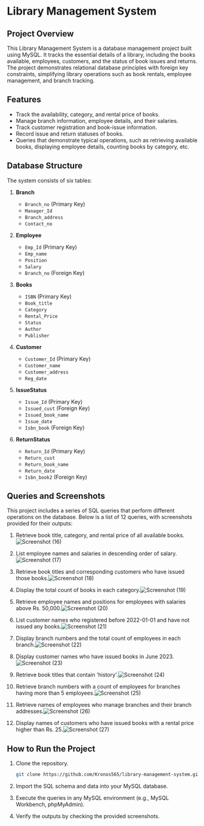 # Library Management System

## Project Overview

This Library Management System is a database management project built using MySQL. It tracks the essential details of a library, including the books available, employees, customers, and the status of book issues and returns. The project demonstrates relational database principles with foreign key constraints, simplifying library operations such as book rentals, employee management, and branch tracking.

## Features

- Track the availability, category, and rental price of books.
- Manage branch information, employee details, and their salaries.
- Track customer registration and book-issue information.
- Record issue and return statuses of books.
- Queries that demonstrate typical operations, such as retrieving available books, displaying employee details, counting books by category, etc.

## Database Structure

The system consists of six tables:

1. **Branch**
    - `Branch_no` (Primary Key)
    - `Manager_Id`
    - `Branch_address`
    - `Contact_no`

2. **Employee**
    - `Emp_Id` (Primary Key)
    - `Emp_name`
    - `Position`
    - `Salary`
    - `Branch_no` (Foreign Key)

3. **Books**
    - `ISBN` (Primary Key)
    - `Book_title`
    - `Category`
    - `Rental_Price`
    - `Status`
    - `Author`
    - `Publisher`

4. **Customer**
    - `Customer_Id` (Primary Key)
    - `Customer_name`
    - `Customer_address`
    - `Reg_date`

5. **IssueStatus**
    - `Issue_Id` (Primary Key)
    - `Issued_cust` (Foreign Key)
    - `Issued_book_name`
    - `Issue_date`
    - `Isbn_book` (Foreign Key)

6. **ReturnStatus**
    - `Return_Id` (Primary Key)
    - `Return_cust`
    - `Return_book_name`
    - `Return_date`
    - `Isbn_book2` (Foreign Key)

## Queries and Screenshots

This project includes a series of SQL queries that perform different operations on the database. Below is a list of 12 queries, with screenshots provided for their outputs:

1. Retrieve book title, category, and rental price of all available books.![Screenshot (16)](https://github.com/user-attachments/assets/1a92f697-7f42-47bf-8c5f-19734adcf1c5)

2. List employee names and salaries in descending order of salary.![Screenshot (17)](https://github.com/user-attachments/assets/df2dd008-0bce-458d-9493-02a418c35b51)

3. Retrieve book titles and corresponding customers who have issued those books.![Screenshot (18)](https://github.com/user-attachments/assets/2f0a68d2-b4ca-44bc-a947-319d7258b564)

4. Display the total count of books in each category.![Screenshot (19)](https://github.com/user-attachments/assets/a847eddd-99e5-4df5-aa90-4a57263eca2c)

5. Retrieve employee names and positions for employees with salaries above Rs. 50,000.![Screenshot (20)](https://github.com/user-attachments/assets/e0917498-5c69-433a-9d8c-d0f3a56746d3)

6. List customer names who registered before 2022-01-01 and have not issued any books.![Screenshot (21)](https://github.com/user-attachments/assets/70326c52-5004-4c24-98e1-e483f94594d8)

7. Display branch numbers and the total count of employees in each branch.![Screenshot (22)](https://github.com/user-attachments/assets/e5610c4f-3ae5-43ad-8d9a-9e033ff7ed21)

8. Display customer names who have issued books in June 2023.![Screenshot (23)](https://github.com/user-attachments/assets/b6f38375-7cf4-4539-970a-1ce45abb01ce)

9. Retrieve book titles that contain 'history'.![Screenshot (24)](https://github.com/user-attachments/assets/43d9f609-72f9-4f14-a4a1-e710bd6918e9)

10. Retrieve branch numbers with a count of employees for branches having more than 5 employees.![Screenshot (25)](https://github.com/user-attachments/assets/3552fd25-7fbf-4138-a264-617f20f16463)

11. Retrieve names of employees who manage branches and their branch addresses.![Screenshot (26)](https://github.com/user-attachments/assets/78ed2b58-03ec-4dee-a1ca-75d5db4cf0c5)

12. Display names of customers who have issued books with a rental price higher than Rs. 25.![Screenshot (27)](https://github.com/user-attachments/assets/a8cf3c4b-d570-47ed-a777-c50109aa5d67)



## How to Run the Project

1. Clone the repository.
    ```bash
    git clone https://github.com/Kronos565/library-management-system.git
    ```
2. Import the SQL schema and data into your MySQL database.

3. Execute the queries in any MySQL environment (e.g., MySQL Workbench, phpMyAdmin).

4. Verify the outputs by checking the provided screenshots.


